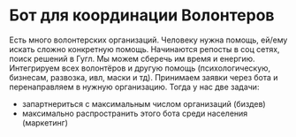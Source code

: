 # Бот для координации Волонтеров

Есть много волонтерских организаций. Человеку нужна помощь, ей/ему искать сложно конкретную помощь. Начинаются репосты в соц сетях, поиск решений в Гугл. Мы можем сберечь им время и енергию. Интегрируем всех волонтёров и другую помощь \(психологическую, бизнесам, развозка, ивл, маски и тд\). Принимаем заявки через бота и перенаправляем в нужную организацию. Тогда у нас две задачи:

* запартнериться с максимальным числом организаций \(биздев\)
* максимально распространить этого бота среди населения \(маркетинг\)


